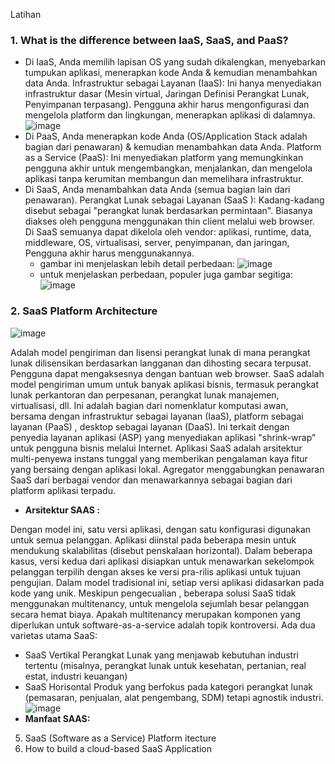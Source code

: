 
Latihan
### 1. What is the difference between IaaS, SaaS, and PaaS? ###
* Di IaaS, Anda memilih lapisan OS yang sudah dikalengkan, menyebarkan tumpukan aplikasi, menerapkan kode Anda & kemudian menambahkan data Anda. Infrastruktur sebagai Layanan (IaaS): Ini hanya menyediakan infrastruktur dasar (Mesin virtual, Jaringan Definisi Perangkat Lunak, Penyimpanan terpasang). Pengguna akhir harus mengonfigurasi dan mengelola platform dan lingkungan, menerapkan aplikasi di dalamnya.
![image](https://user-images.githubusercontent.com/114986359/225198773-5635e844-202e-46df-9ae6-bd4bc29f2837.png)
* Di PaaS, Anda menerapkan kode Anda (OS/Application Stack adalah bagian dari penawaran) & kemudian menambahkan data Anda. Platform as a Service (PaaS): Ini menyediakan platform yang memungkinkan pengguna akhir untuk mengembangkan, menjalankan, dan mengelola aplikasi tanpa kerumitan membangun dan memelihara infrastruktur.
* Di SaaS, Anda menambahkan data Anda (semua bagian lain dari penawaran). Perangkat Lunak sebagai Layanan (SaaS ): Kadang-kadang disebut sebagai "perangkat lunak berdasarkan permintaan". Biasanya diakses oleh pengguna menggunakan thin client melalui web browser. Di SaaS semuanya dapat dikelola oleh vendor: aplikasi, runtime, data, middleware, OS, virtualisasi, server, penyimpanan, dan jaringan, Pengguna akhir harus menggunakannya.
     * gambar ini menjelaskan lebih detail perbedaan:
     ![image](https://user-images.githubusercontent.com/114986359/225199403-31442a4f-a350-4158-9368-0727050c2c66.png) 
     * untuk menjelaskan perbedaan, populer juga gambar segitiga:
     ![image](https://user-images.githubusercontent.com/114986359/225199810-7210e404-80e2-4b2e-9d31-b794524a39e5.png)

### 2. SaaS Platform Architecture
![image](https://user-images.githubusercontent.com/114986359/225203151-1e3b220b-9d9c-4fcc-b7fe-163de3335557.png)

Adalah model pengiriman dan lisensi perangkat lunak di mana perangkat lunak dilisensikan berdasarkan langganan dan dihosting secara terpusat. Pengguna dapat mengaksesnya dengan bantuan web browser. SaaS adalah model pengiriman umum untuk banyak aplikasi bisnis, termasuk perangkat lunak perkantoran dan perpesanan, perangkat lunak manajemen, virtualisasi, dll. Ini adalah bagian dari nomenklatur komputasi awan, bersama dengan infrastruktur sebagai layanan (IaaS), platform sebagai layanan (PaaS) , desktop sebagai layanan (DaaS). Ini terkait dengan penyedia layanan   aplikasi (ASP) yang menyediakan aplikasi "shrink-wrap" untuk pengguna bisnis melalui Internet. Aplikasi SaaS adalah arsitektur multi-penyewa instans tunggal yang memberikan pengalaman kaya fitur yang bersaing dengan aplikasi lokal. Agregator menggabungkan penawaran SaaS dari berbagai vendor dan menawarkannya sebagai bagian dari platform aplikasi terpadu.
* **Arsitektur SAAS :**

Dengan model ini, satu versi aplikasi, dengan satu konfigurasi digunakan untuk semua pelanggan. Aplikasi diinstal pada beberapa mesin untuk mendukung skalabilitas (disebut penskalaan horizontal). Dalam beberapa kasus, versi kedua dari aplikasi disiapkan untuk menawarkan sekelompok pelanggan terpilih dengan akses ke versi pra-rilis aplikasi untuk tujuan pengujian. Dalam model tradisional ini, setiap versi aplikasi didasarkan pada kode yang unik. Meskipun pengecualian , beberapa solusi SaaS tidak menggunakan multitenancy, untuk mengelola sejumlah besar pelanggan secara hemat biaya. Apakah multitenancy merupakan komponen yang diperlukan untuk software-as-a-service adalah topik kontroversi.
Ada dua varietas utama SaaS:
  * SaaS Vertikal
     Perangkat Lunak yang menjawab kebutuhan industri tertentu (misalnya, perangkat lunak untuk kesehatan, pertanian, real          estat, industri keuangan)
  * SaaS Horisontal
     Produk yang berfokus pada kategori perangkat lunak (pemasaran, penjualan, alat pengembang, SDM) tetapi agnostik              industri.
![image](https://user-images.githubusercontent.com/114986359/225203122-4d8ac532-41ff-462d-a59d-58e247edd024.png)
* **Manfaat SAAS:**
5. SaaS (Software as a Service) Platform  itecture
6. How to build a cloud-based SaaS Application
